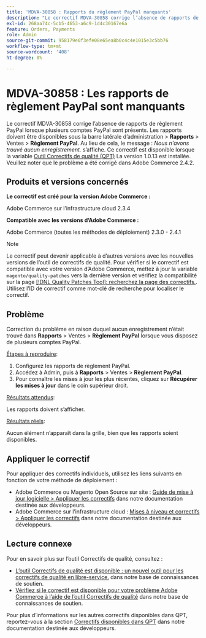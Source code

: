 ```yaml
---
title: 'MDVA-30858 : Rapports du règlement PayPal manquants'
description: "Le correctif MDVA-30858 corrige l’absence de rapports de règlement PayPal lorsque plusieurs comptes PayPal sont présents. Les rapports doivent être disponibles sous Admin sidebar &gt; **Reports** &gt; Sales &gt; **PayPal Agreement**. Au lieu de cela, le message : *Nous n'avons trouvé aucun enregistrement.* s’affiche. Ce correctif est disponible lorsque l’[outil de correctifs de qualité (QPT)](/help/announcements/adobe-commerce-announcements/magento-quality-patches-released-new-tool-to-self-serve-quality-patches.md) 1.0.13 est installé. Veuillez noter que le problème a été corrigé dans Adobe Commerce 2.4.2."
exl-id: 268aa74c-5cb5-4653-a6c9-1d4c30167e6a
feature: Orders, Payments
role: Admin
source-git-commit: 958179e0f3efe08e65ea8b0c4c4e1015e3c5bb76
workflow-type: tm+mt
source-wordcount: '408'
ht-degree: 0%

---
```


# MDVA-30858 : Les rapports de règlement PayPal sont manquants

Le correctif MDVA-30858 corrige l’absence de rapports de règlement PayPal lorsque plusieurs comptes PayPal sont présents. Les rapports doivent être disponibles sous la barre latérale d’administration > **Rapports** > Ventes > **Règlement PayPal**. Au lieu de cela, le message : *Nous n&#39;avons trouvé aucun enregistrement.* s’affiche. Ce correctif est disponible lorsque la variable [Outil Correctifs de qualité (QPT)](/help/announcements/adobe-commerce-announcements/magento-quality-patches-released-new-tool-to-self-serve-quality-patches.md) La version 1.0.13 est installée. Veuillez noter que le problème a été corrigé dans Adobe Commerce 2.4.2.

## Produits et versions concernés

**Le correctif est créé pour la version Adobe Commerce :**

Adobe Commerce sur l’infrastructure cloud 2.3.4

**Compatible avec les versions d’Adobe Commerce :**

Adobe Commerce (toutes les méthodes de déploiement) 2.3.0 - 2.4.1

>[!NOTE]
>
>Le correctif peut devenir applicable à d’autres versions avec les nouvelles versions de l’outil de correctifs de qualité. Pour vérifier si le correctif est compatible avec votre version d’Adobe Commerce, mettez à jour la variable `magento/quality-patches` vers la dernière version et vérifiez la compatibilité sur la page [[!DNL Quality Patches Tool]: recherchez la page des correctifs.](https://devdocs.magento.com/quality-patches/tool.html#patch-grid). Utilisez l’ID de correctif comme mot-clé de recherche pour localiser le correctif.

## Problème

Correction du problème en raison duquel aucun enregistrement n’était trouvé dans **Rapports** > Ventes > **Règlement PayPal** lorsque vous disposez de plusieurs comptes PayPal.

<u>Étapes à reproduire</u>:

1. Configurez les rapports de règlement PayPal.
1. Accédez à Admin, puis à **Rapports** > Ventes > **Règlement PayPal**.
1. Pour connaître les mises à jour les plus récentes, cliquez sur **Récupérer les mises à jour** dans le coin supérieur droit.

<u>Résultats attendus</u>:

Les rapports doivent s’afficher.

<u>Résultats réels</u>:

Aucun élément n’apparaît dans la grille, bien que les rapports soient disponibles.

## Appliquer le correctif

Pour appliquer des correctifs individuels, utilisez les liens suivants en fonction de votre méthode de déploiement :

* Adobe Commerce ou Magento Open Source sur site : [Guide de mise à jour logicielle > Appliquer les correctifs](https://devdocs.magento.com/guides/v2.4/comp-mgr/patching/mqp.html) dans notre documentation destinée aux développeurs.
* Adobe Commerce sur l’infrastructure cloud : [Mises à niveau et correctifs > Appliquer les correctifs](https://devdocs.magento.com/cloud/project/project-patch.html) dans notre documentation destinée aux développeurs.

## Lecture connexe

Pour en savoir plus sur l’outil Correctifs de qualité, consultez :

* [L’outil Correctifs de qualité est disponible : un nouvel outil pour les correctifs de qualité en libre-service.](/help/announcements/adobe-commerce-announcements/magento-quality-patches-released-new-tool-to-self-serve-quality-patches.md) dans notre base de connaissances de soutien.
* [Vérifiez si le correctif est disponible pour votre problème Adobe Commerce à l’aide de l’outil Correctifs de qualité](/help/support-tools/patches-available-in-qpt-tool/check-patch-for-magento-issue-with-magento-quality-patches.md) dans notre base de connaissances de soutien.

Pour plus d’informations sur les autres correctifs disponibles dans QPT, reportez-vous à la section [Correctifs disponibles dans QPT](https://devdocs.magento.com/quality-patches/tool.html#patch-grid) dans notre documentation destinée aux développeurs.
